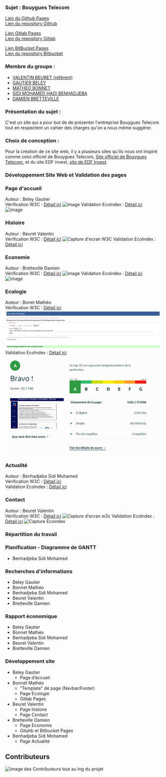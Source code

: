 ### Sujet : Bouygues Telecom  
[Lien du Github Pages](https://dbretteville.github.io/A1_SAE_Bouygues)   
[Lien du repository Github](/home/matheo/Images/Ecoindex_ecologie.png)  

[Lien Gitlab Pages](https://matheob.gitlab.io/A1_SAE_Bouygues/)  
[Lien du repository Gitlab](/home/matheo/Images/Ecoindex_ecologie.png)

[Lien BitBucket Pages](https://dbretteville.bitbucket.io)  
[Lien du repository Bitbucket](https://bitbucket.org/dbretteville/dbretteville.bitbucket.io/src/main/)

### Membre du groupe :
- [VALENTIN BEURET (référent)](mailto:valentin.beuret@edu.univ-fcomte.fr)
- [GAUTIER BELEY](mailto:gautier.beley@edu.univ-fcomte.fr)
- [MATHEO BONNET](mailto:matheo.bonnet@edu.univ-fcomte.fr)
- [SIDI MOHAMED HADI BENHADJEBA](mailto:sidi_mohamed_hadi.benhadjeba@edu.univ-fcomte.fr)
- [DAMIEN BRETTEVILLE](mailto:damien.bretteville@edu.univ-fcomte.fr)

### Présentation du sujet :  
C'est un site qui a pour but de de présenter l'entreprise Bouygues Telecom tout en respectent un cahier des charges qu'on a nous même suggérer.

### Choix de conception :  
Pour la création de ce site web, il y a plusieurs sites qu'ils nous ont inspiré comme celui officiel de Bouygues Telecom, [Site officiel de Bouygues Telecom](https://www.bouyguestelecom.fr/?utm_medium=sea_c&utm_source=google&utm_campaign=bouygues-m-variantes&utm_term=site%20bouygues%20telecom&gclsrc=aw.ds&gad_source=1&gclid=CjwKCAjw68K4BhAuEiwAylp3kt3aCkKpDOYeGZzhFwz80ZyEf1iArkPgwgG5LULX5eaV2x32tiksKBoCi3gQAvD_BwE), et du site EDF invest, [site de EDF Invest](https://www.edfinvest.fr/). 

### Développement Site Web et Validation des pages

### Page d'accueil 

Auteur : Beley Gautier  
Vérification W3C : [Détail ici](https://validator.w3.org/nu/?doc=https%3A%2F%2Fdbretteville.github.io%2FA1_SAE_Bouygues%2Findex.html)
![image](https://github.com/user-attachments/assets/11c3cb04-9602-4c91-9774-a2e79fecd3e6)
Validation EcoIndex : [Détail ici](https://www.ecoindex.fr/resultat/?id=6dfe9233-d151-4565-9dbb-9587e29fdcda)  
![image](https://github.com/user-attachments/assets/40a0cccf-4948-44e5-bd72-121ff34edce6)

### Histoire

Auteur : Beuret Valentin  
Vérification W3C : [Détail ici](https://validator.w3.org/nu/?doc=https%3A%2F%2Fdbretteville.github.io%2FA1_SAE_Bouygues%2FSAE_histoire.html)
![Capture d'ecran W3C](https://github.com/user-attachments/assets/52ccfd31-dfb0-49d7-89da-c62d2a124f1f)
Validation EcoIndex : [Détail ici]()


### Economie

Auteur : Bretteville Damien  
Vérification W3C : [Détail ici](https://validator.w3.org/nu/?doc=https%3A%2F%2Fdbretteville.github.io%2FA1_SAE_Bouygues%2FSAE_economie.html)
![image](https://github.com/user-attachments/assets/2ff8a9c0-7cab-4620-bdf6-f585aa4885ee)
Validation EcoIndex :  [Détail ici](https://www.ecoindex.fr/resultat/?id=82c6efac-6364-4c3d-a269-092aa0ed1fad)  
![image](https://github.com/user-attachments/assets/cb258269-afd2-4815-b820-d3f8054380fe)



### Ecologie

Auteur : Bonet Mathéo   
Vérification W3C : [Détail ici](https://validator.w3.org/nu/?doc=https%3A%2F%2Fdbretteville.github.io%2FA1_SAE_Bouygues%2Findex.html)
![image](Image/W3C_Ecologie.png)
Validation EcoIndex : [Détail ici](https://www.ecoindex.fr/resultat/?id=7427f66e-9878-416a-8396-8c9583986e9d) 
![image](Image/Ecoindex_ecologie.png)

### Actualité

Auteur : Benhadjeba Sidi Mohamed  
Vérification W3C : [Détail ici]()  
Validation EcoIndex :  [Détail ici]()

### Contact

Auteur : Beuret Valentin  
Vérification W3C : [Détail ici](https://validator.w3.org/nu/?doc=https%3A%2F%2Fdbretteville.github.io%2FA1_SAE_Bouygues%2FSAE_contact.html) 
![Capture d'ecran w3c](https://github.com/user-attachments/assets/74d7c79f-a0e7-43b1-b624-059f96e1bb80)
Validation EcoIndex :  [Détail ici](https://www.ecoindex.fr/resultat/?id=9cfaa314-e9c3-4f49-b409-b343095d5240)
![Capture Ecoindex](https://github.com/user-attachments/assets/391d9f59-18c3-4fe4-ae53-6170a1b207d2)


### Répartition du travail

### Planification - Diagramme de GANTT

- Benhadjeba Sidi Mohamed

### Recherches d'informations

- Beley Gautier
- Bonnet Mathéo
- Benhadjeba Sidi Mohamed
- Beuret Valentin
- Bretteville Damien

### Rapport économique

- Beley Gautier
- Bonnet Mathéo
- Benhadjeba Sidi Mohamed
- Beuret Valentin
- Bretteville Damien


### Développement site

- Beley Gautier
  - Page d’accueil
- Bonnet Mathéo 
  - "Template" de page (Navbar/Footer)
  - Page Ecologie 
  - Gitlab Pages
- Beuret Valentin
  - Page histoire
  - Page Contact
- Bretteville Damien
  - Page Economie
  - Gituhb et Bitbucket Pages
- Benhadjeba Sidi Mohamed
  - Page Actualité

## Contributeurs

![Image des Contributeurs tout au lng du projet](https://github.com/user-attachments/assets/dccac26a-a519-4531-9c39-ffec40a5aa59)

